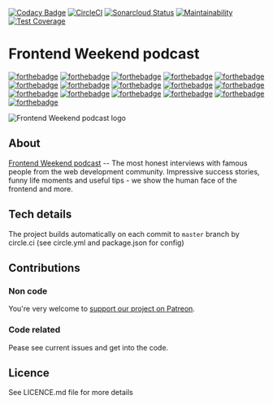 [![Codacy Badge](https://api.codacy.com/project/badge/Grade/b579593d93f04df79b4dae39cfdb9c4d)](https://app.codacy.com/app/nuxdie/frontendweekend?utm_source=github.com&utm_medium=referral&utm_content=nuxdie/frontendweekend&utm_campaign=Badge_Grade_Dashboard)
[![CircleCI](https://circleci.com/gh/nuxdie/frontendweekend.svg?style=svg)](https://circleci.com/gh/nuxdie/frontendweekend)
[![Sonarcloud Status](https://sonarcloud.io/api/project_badges/measure?project=nuxdie_frontendweekend&metric=alert_status)](https://sonarcloud.io/dashboard?id=nuxdie_frontendweekend)
[![Maintainability](https://api.codeclimate.com/v1/badges/e88b5960142fb1493971/maintainability)](https://codeclimate.com/github/nuxdie/frontendweekend/maintainability)
[![Test Coverage](https://api.codeclimate.com/v1/badges/e88b5960142fb1493971/test_coverage)](https://codeclimate.com/github/nuxdie/frontendweekend/test_coverage)

# Frontend Weekend podcast

[![forthebadge](https://forthebadge.com/images/badges/built-with-love.svg)](https://forthebadge.com)
[![forthebadge](https://forthebadge.com/images/badges/check-it-out.svg)](https://forthebadge.com)
[![forthebadge](https://forthebadge.com/images/badges/contains-technical-debt.svg)](https://forthebadge.com)
[![forthebadge](https://forthebadge.com/images/badges/fuck-it-ship-it.svg)](https://forthebadge.com)
[![forthebadge](https://forthebadge.com/images/badges/kinda-sfw.svg)](https://forthebadge.com)
[![forthebadge](https://forthebadge.com/images/badges/made-with-javascript.svg)](https://forthebadge.com)
[![forthebadge](https://forthebadge.com/images/badges/no-ragrets.svg)](https://forthebadge.com)
[![forthebadge](https://forthebadge.com/images/badges/powered-by-electricity.svg)](https://forthebadge.com)
[![forthebadge](https://forthebadge.com/images/badges/powered-by-responsibility.svg)](https://forthebadge.com)
[![forthebadge](https://forthebadge.com/images/badges/uses-badges.svg)](https://forthebadge.com)
[![forthebadge](https://forthebadge.com/images/badges/uses-css.svg)](https://forthebadge.com)
[![forthebadge](https://forthebadge.com/images/badges/uses-git.svg)](https://forthebadge.com)
[![forthebadge](https://forthebadge.com/images/badges/uses-html.svg)](https://forthebadge.com)
[![forthebadge](https://forthebadge.com/images/badges/uses-js.svg)](https://forthebadge.com)
[![forthebadge](https://forthebadge.com/images/badges/winter-is-coming.svg)](https://forthebadge.com)
[![forthebadge](https://forthebadge.com/images/badges/you-didnt-ask-for-this.svg)](https://forthebadge.com)

![Frontend Weekend podcast logo](https://user-images.githubusercontent.com/3918844/50121260-7f70fe80-0258-11e9-8050-a8dca666a34c.png)

## About

[Frontend Weekend podcast](https://frontendweekend.ml/) -- The most honest interviews with famous people from the web development community. Impressive success stories, funny life moments and useful tips - we show the human face of the frontend and more.

## Tech details

The project builds automatically on each commit to `master` branch by circle.ci (see circle.yml and package.json for config)

## Contributions

### Non code

You're very welcome to [support our project on Patreon](https://www.patreon.com/frontendweekend).

### Code related

Pease see current issues and get into the code.

## Licence

See LICENCE.md file for more details
